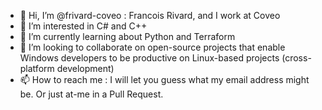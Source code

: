 - 👋 Hi, I’m @frivard-coveo : Francois Rivard, and I work at Coveo
- 👀 I’m interested in C# and C++
- 🌱 I’m currently learning about Python and Terraform
- 💞️ I’m looking to collaborate on open-source projects that enable Windows developers to be productive on Linux-based projects (cross-platform development)
- 📫 How to reach me : I will let you guess what my email address might be. Or just at-me in a Pull Request.

<!---
frivard-coveo/frivard-coveo is a ✨ special ✨ repository because its `README.md` (this file) appears on your GitHub profile.
You can click the Preview link to take a look at your changes.
--->
